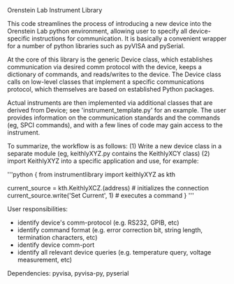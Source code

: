 Orenstein Lab Instrument Library

This code streamlines the process of introducing a new device into the Orenstein Lab python environment, allowing user to specify all device-specific instructions for communication. It is basically a convenient wrapper for a number of python libraries such as pyVISA and pySerial.

At the core of this library is the generic Device class, which establishes communication via desired comm protocol with the device, keeps a dictionary of commands, and reads/writes to the device. The Device class calls on low-level classes that implement a specific communications protocol, which themselves are based on established Python packages.

Actual instruments are then implemented via additional classes that are derived from Device; see 'instrument_template.py' for an example. The user provides information on the communication standards and the commands (eg, SPCI commands), and with a few lines of code may gain access to the instrument.

To summarize, the workflow is as follows:
(1) Write a new device class in a separate module (eg, keithlyXYZ.py contains the KeithlyXCY class)
(2) import KeithlyXYZ into a specific application and use, for example:

'''python
{
from instrumentlibrary import keithlyXYZ as kth

current_source = kth.KeithlyXCZ.(address) # initializes the connection
current_source.write('Set Current', 1) # executes a command
}
'''

User responsibilities:

- identify device's comm-protocol (e.g. RS232, GPIB, etc)
- identify command format (e.g. error correction bit, string length, termination characters, etc)
- identify device comm-port
- identify all relevant device queries (e.g. temperature query, voltage measurement, etc)

Dependencies: pyvisa, pyvisa-py, pyserial
